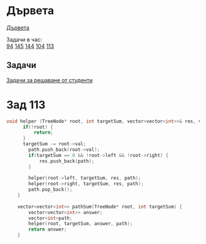 # Дървета
[Дървета](https://github.com/IvanMakaveev/DS-IS-2024-2025/tree/main/Practicum/Pract-06/BinaryTree)

Задачи в час:   
[94](https://leetcode.com/problems/binary-tree-inorder-traversal/)
[145](https://leetcode.com/problems/binary-tree-postorder-traversal/)
[144](https://leetcode.com/problems/binary-tree-preorder-traversal/)
[104](https://leetcode.com/problems/maximum-depth-of-binary-tree/)
[113](https://leetcode.com/problems/path-sum-ii/)



## Задачи
[Задачи за решаване от студенти](https://leetcode.com/problem-list/aw7zfjz1/)

# Зад 113
```c++
void helper (TreeNode* root, int targetSum, vector<vector<int>>& res, vector<int>& path) {
      if(!root) {
          return;
      }  
      targetSum -= root->val;
        path.push_back(root->val);
        if(targetSum == 0 && !root->left && !root->right) {
            res.push_back(path);
        }
        
        helper(root->left, targetSum, res, path);
        helper(root->right, targetSum, res, path);
        path.pop_back();
    }
    
    vector<vector<int>> pathSum(TreeNode* root, int targetSum) {
        vector<vector<int>> answer;
        vector<int>path;
        helper(root, targetSum, answer, path);
        return answer;
    }
```